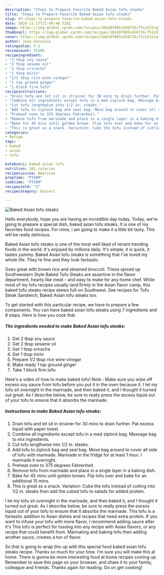 ```yaml
---
description: "Steps to Prepare Favorite Baked Asian tofu steaks"
title: "Steps to Prepare Favorite Baked Asian tofu steaks"
slug: 97-steps-to-prepare-favorite-baked-asian-tofu-steaks
date: 2020-11-17T21:49:48.728Z
image: https://img-global.cpcdn.com/recipes/1bb20f8851450726/751x532cq70/baked-asian-tofu-steaks-recipe-main-photo.jpg
thumbnail: https://img-global.cpcdn.com/recipes/1bb20f8851450726/751x532cq70/baked-asian-tofu-steaks-recipe-main-photo.jpg
cover: https://img-global.cpcdn.com/recipes/1bb20f8851450726/751x532cq70/baked-asian-tofu-steaks-recipe-main-photo.jpg
author: Jose Gonzalez
ratingvalue: 4.1
reviewcount: 35108
recipeingredient:
- "2 tbsp soy sauce"
- "2 tbsp sesame oil"
- "1 tbsp sriracha"
- "1 tbsp mirin"
- "1/2 tbsp rice wine vinegar"
- "1 tsp ground ginger"
- "1 block firm tofu"
recipeinstructions:
- "Drain tofu and let sit in strainer for 30 mins to drain further. Pat excess liquid with paper towel."
- "Combine all ingredients except tofu in a med ziplock bag. Massage bag to mix ingredients."
- "Cut tofu lengthwise into 1/2 in. steaks."
- "Add tofu to ziplock bag and seal bag. Move bag around to cover all side of tofu with marinade. Marinade in the fridge for at least 1 hour. I marinade it overnight."
- "Preheat oven to 375 degrees Fahrenheit."
- "Remove tofu from marinade and place in a single layer in a baking dish."
- "Bake for 45 mins until golden brown. Flip tofu over and bake for an additional 15 mins."
- "This is great as a snack. Variation: Cube the tofu instead of cutting into 1/2 in. steaks then add the cubed tofu to salads for added protein."
categories:
- Recipe
tags:
- baked
- asian
- tofu

katakunci: baked asian tofu 
nutrition: 161 calories
recipecuisine: American
preptime: "PT40M"
cooktime: "PT56M"
recipeyield: "2"
recipecategory: Dessert

---
```



![Baked Asian tofu steaks](https://img-global.cpcdn.com/recipes/1bb20f8851450726/751x532cq70/baked-asian-tofu-steaks-recipe-main-photo.jpg)

Hello everybody, hope you are having an incredible day today. Today, we're going to prepare a special dish, baked asian tofu steaks. It is one of my favorites food recipes. For mine, I am going to make it a little bit tasty. This will be really delicious.

Baked Asian tofu steaks is one of the most well liked of recent trending foods in the world. It's enjoyed by millions daily. It's simple, it is quick, it tastes yummy. Baked Asian tofu steaks is something that I've loved my whole life. They're fine and they look fantastic.

Goes great with brown rice and steamed broccoli. These spiced up Southwestern Style Baked Tofu Steaks are assertive in the flavor department, hearty like meat - and easy to make for any home chef. While most of my tofu recipes usually land firmly in the Asian flavor camp, this baked tofu steaks recipe skews full-on Southwest. See recipes for Tofu Steak Sandwich, Baked Asian tofu steaks too.


To get started with this particular recipe, we have to prepare a few components. You can have baked asian tofu steaks using 7 ingredients and 8 steps. Here is how you cook that.

<!--inarticleads1-->

##### The ingredients needed to make Baked Asian tofu steaks:

1. Get 2 tbsp soy sauce
1. Get 2 tbsp sesame oil
1. Get 1 tbsp sriracha
1. Get 1 tbsp mirin
1. Prepare 1/2 tbsp rice wine vinegar
1. Make ready 1 tsp ground ginger
1. Take 1 block firm tofu


Here&#39;s a video of how to make baked tofu! Note : Make sure you wipe off excess soy sauce from tofu before you put it in the oven because it. I let my tofu sit overnight in the marinade, and then baked it, and I thought it turned out great. As I describe below, be sure to really press the excess liquid out of your tofu to ensure that it absorbs the marinade. 

<!--inarticleads2-->

##### Instructions to make Baked Asian tofu steaks:

1. Drain tofu and let sit in strainer for 30 mins to drain further. Pat excess liquid with paper towel.
1. Combine all ingredients except tofu in a med ziplock bag. Massage bag to mix ingredients.
1. Cut tofu lengthwise into 1/2 in. steaks.
1. Add tofu to ziplock bag and seal bag. Move bag around to cover all side of tofu with marinade. Marinade in the fridge for at least 1 hour. I marinade it overnight.
1. Preheat oven to 375 degrees Fahrenheit.
1. Remove tofu from marinade and place in a single layer in a baking dish.
1. Bake for 45 mins until golden brown. Flip tofu over and bake for an additional 15 mins.
1. This is great as a snack. Variation: Cube the tofu instead of cutting into 1/2 in. steaks then add the cubed tofu to salads for added protein.


I let my tofu sit overnight in the marinade, and then baked it, and I thought it turned out great. As I describe below, be sure to really press the excess liquid out of your tofu to ensure that it absorbs the marinade. This tofu is a fantastic addition to Asian dishes and recipes that need extra protein. If you want to infuse your tofu with more flavor, I recommend adding sauce after it&#39;s This tofu is perfect for tossing into any recipe with Asian flavors, or any recipe that could benefit from. Marinating and baking tofu then adding another sauce, creates a ton of flavor. 

So that is going to wrap this up with this special food baked asian tofu steaks recipe. Thanks so much for your time. I'm sure you will make this at home. There is gonna be more interesting food at home recipes coming up. Remember to save this page on your browser, and share it to your family, colleague and friends. Thanks again for reading. Go on get cooking!
